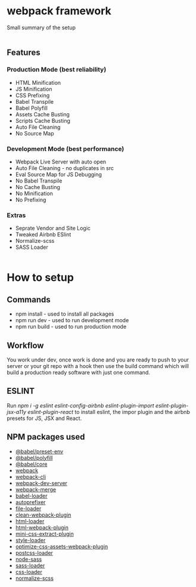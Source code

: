 # webpack framework


Small summary of the setup
<br/><br/>

## Features

### Production Mode (best reliability)
* HTML Minification
* JS Minification
* CSS Prefixing
* Babel Transpile
* Babel Polyfill 
* Assets Cache Busting
* Scripts Cache Busting
* Auto File Cleaning
* No Source Map

### Development Mode (best performance)
* Webpack Live Server with auto open
* Auto File Cleaning - no duplicates in src
* Eval Source Map for JS Debugging
* No Babel Transpile
* No Cache Busting
* No Minification 
* No Prefixing

### Extras
* Seprate Vendor and Site Logic 
* Tweaked Airbnb ESlint
* Normalize-scss
* SASS Loader
<br/><br/>

# How to setup

## Commands 
* npm install - used to install all packages
* npm run dev - used to run development mode
* npm run build - used to run production mode

## Workflow

You work under dev, once work is done and you are ready to push to your server or your git repo with a hook then use the build command which will build a production ready software with just one command.

## ESLINT

Run *npm i -g eslint eslint-config-airbnb eslint-plugin-import eslint-plugin-jsx-a11y eslint-plugin-react* to install eslint, the impor plugin and the airbnb presets for JS, JSX and React. 

## NPM packages used
* [@babel/preset-env](https://www.npmjs.com/package/@babel/preset-env)
* [@babel/polyfill](https://www.npmjs.com/package/@babel/polyfill)
* [@babel/core](https://www.npmjs.com/package/@babel/core)
* [webpack](https://www.npmjs.com/package/webpack)
* [webpack-cli](https://www.npmjs.com/package/webpack-cli)
* [webpack-dev-server](https://www.npmjs.com/package/webpack-dev-server)
* [webpack-merge](https://www.npmjs.com/package/webpack-merge)
* [babel-loader](https://www.npmjs.com/package/babel-loader)
* [autoprefixer](https://www.npmjs.com/package/autoprefixer)
* [file-loader](https://www.npmjs.com/package/file-loader)
* [clean-webpack-plugin](https://www.npmjs.com/package/clean-webpack-plugin)
* [html-loader](https://www.npmjs.com/package/html-loader)
* [html-webpack-plugin](https://www.npmjs.com/package/html-webpack-plugin)
* [mini-css-extract-plugin](https://www.npmjs.com/package/mini-css-extract-plugin)
* [style-loader](https://www.npmjs.com/package/style-loader)
* [optimize-css-assets-webpack-plugin](https://www.npmjs.com/package/optimize-css-assets-webpack-plugin)
* [postcss-loader](https://www.npmjs.com/package/postcss-loader)
* [node-sass](https://www.npmjs.com/package/node-sass)
* [sass-loader](https://www.npmjs.com/package/sass-loader)
* [css-loader](https://www.npmjs.com/package/css-loader)
* [normalize-scss](https://www.npmjs.com/package/normalize-scss)


